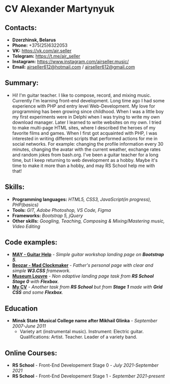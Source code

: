 # CV Alexander Martynyuk

## Contacts:
- **Dzerzhinsk, Belarus**
- **Phone:** +375(25)6322053
- **VK:** https://vk.com/air.seller
- **Telegram:** https://t.me/air_seller
- **Instagram:** https://www.instagram.com/airseller.music/
- **Email:** airseller612@hotmail.com / airseller612@gmail.com

## Summary:
- Hi! I'm guitar teacher. I like to compose, record, and mixing music. Currently I'm learning front-end development. Long time ago I had some experience with PHP and entry level Web-Development.
My love for programming has been growing since childhood. When I was a little boy my first experiments were in Delphi when I was trying to write my own download manager. Later I learned to write websites on my own. I tried to make multi-page HTML sites, where I described the heroes of my favorite films and games. When I first got acquainted with PHP, I was interested in writing different scripts that performed actions for me in social networks. For example: changing the profile information every 30 minutes, changing the avatar with the current weather, exchange rates and random jokes from bash.org. I've been a guitar teacher for a long time, but I keep returning to web development as a hobby. Maybe it's time to make it more than a hobby, and may RS School help me with that!

## Skills:
- **Programming languages:** *HTML5, CSS3, JavaScript(in progress), PHP(basics)*
- **Tools:** *GIT, Adobe Photoshop, VS Code, Figma*
- **Frameworks:** *Bootstrap 5, jQuery*
- **Other skills:** *Googling, Teaching, Сomposing & Mixing/Mastering music, Video Editing*

## Code examples:
- [**MAY - Guitar Help**](https://may-test.airseller.name/) - *Simple guitar workshop landing page on **Bootstrap 5**.*
- [**Beozar - Mad Clockmaker**](https://beozar.org/) - *Father's personal page with clear and simple **W3.CSS** framework.*
- [**Museum Louvre**](https://rolling-scopes-school.github.io/air-seller-JSFEPRESCHOOL/museum/) - *Non adaptive landing page task from **RS School Stage 0** with **Flexbox**.*
- [**My CV**](https://rsschool-cv.airseller.name/) - *Another task from **RS School** but from **Stage 1** made with **Grid CSS** and some **Flexbox**.*

## Education
- **Minsk State Musical College name after Mikhail Glinka** - *September 2007-June 2011*
    - Variety art (instrumental music). Instrument: Electric guitar. Qualifications: Artist. Teacher. Leader of a variety band.

## Online Courses:
- **RS School** - Front-End Developement Stage 0 - *July 2021-September 2021*
- **RS School** - Front-End Developement Stage 1 - *September 2021-present*
